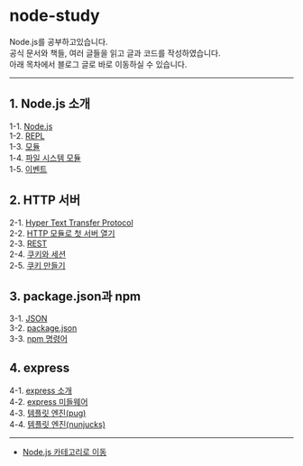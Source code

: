 # node-study

Node.js를 공부하고있습니다. <br/>
공식 문서와 책들, 여러 글들을 읽고 글과 코드를 작성하였습니다. <br/>
아래 목차에서 블로그 글로 바로 이동하실 수 있습니다.

---
## 1. Node.js 소개
1-1. [Node.js](https://velog.io/@bami/Node.js-Node.js) <br/>
1-2. [REPL](https://velog.io/@bami/Node.js-REPL) <br/>
1-3. [모듈](https://velog.io/@bami/Node.js-%EB%AA%A8%EB%93%88) <br/>
1-4. [파일 시스템 모듈](https://velog.io/@bami/Node.js-%ED%8C%8C%EC%9D%BC-%EC%8B%9C%EC%8A%A4%ED%85%9C-%EB%AA%A8%EB%93%88) <br/>
1-5. [이벤트](https://velog.io/@bami/Node.js-%EC%9D%B4%EB%B2%A4%ED%8A%B8) <br/>

## 2. HTTP 서버
2-1. [Hyper Text Transfer Protocol](https://velog.io/@bami/HTTP) <br/>
2-2. [HTTP 모듈로 첫 서버 열기](https://velog.io/@bami/Node.js-%EC%B2%AB-%EC%84%9C%EB%B2%84%EC%99%80-Hello-world) <br/>
2-3. [REST](https://velog.io/@bami/Node.js-REST) <br/>
2-4. [쿠키와 세션](https://velog.io/@bami/%EC%BF%A0%ED%82%A4%EC%99%80-%EC%84%B8%EC%85%98) <br/>
2-5. [쿠키 만들기](https://velog.io/@bami/Node.js-%EC%BF%A0%ED%82%A4) <br/>

## 3. package.json과 npm
3-1. [JSON](https://velog.io/@bami/JSON) <br/>
3-2. [package.json](https://velog.io/@bami/Node.js-package.json) <br/>
3-3. [npm 명령어](https://velog.io/@bami/npm-npm-%EB%AA%85%EB%A0%B9%EC%96%B4) <br/>

## 4. express
4-1. [express 소개](https://velog.io/@bami/Node.jsexpress-%EC%9D%B5%EC%8A%A4%ED%94%84%EB%A0%88%EC%8A%A4) <br/>
4-2. [express 미들웨어](https://velog.io/@bami/Node.jsexpress-%EC%9D%B5%EC%8A%A4%ED%94%84%EB%A0%88%EC%8A%A4-%EB%AF%B8%EB%93%A4%EC%9B%A8%EC%96%B4) <br/>
4-3. [템플릿 엔진(pug)](https://velog.io/@bami/Node.jsPug-%ED%85%9C%ED%94%8C%EB%A6%BF-%EC%97%94%EC%A7%84-%ED%8D%BC%EA%B7%B8) <br/>
4-4. [템플릿 엔진(nunjucks)](https://velog.io/@bami/Node.jsNunjucks-%ED%85%9C%ED%94%8C%EB%A6%BF-%EC%97%94%EC%A7%84-%EB%84%8C%EC%A0%81%EC%8A%A4) <br/>

---

- [Node.js 카테고리로 이동](https://velog.io/@bami/series/Node.js)
